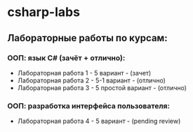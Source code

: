 # csharp-labs
 ## Лабораторные работы по курсам:
 ### ООП: язык С# (зачёт + отлично):
  - Лабораторная работа 1 - 5 вариант - (зачет)
  - Лабораторная работа 2 - 5-1 вариант - (отлично)
  - Лабораторная работа 3 - 5 простой вариант - (отлично)
 ### ООП: разработка интерфейса пользователя:
  - Лабораторная работа 4 - 5 вариант - (pending review)
